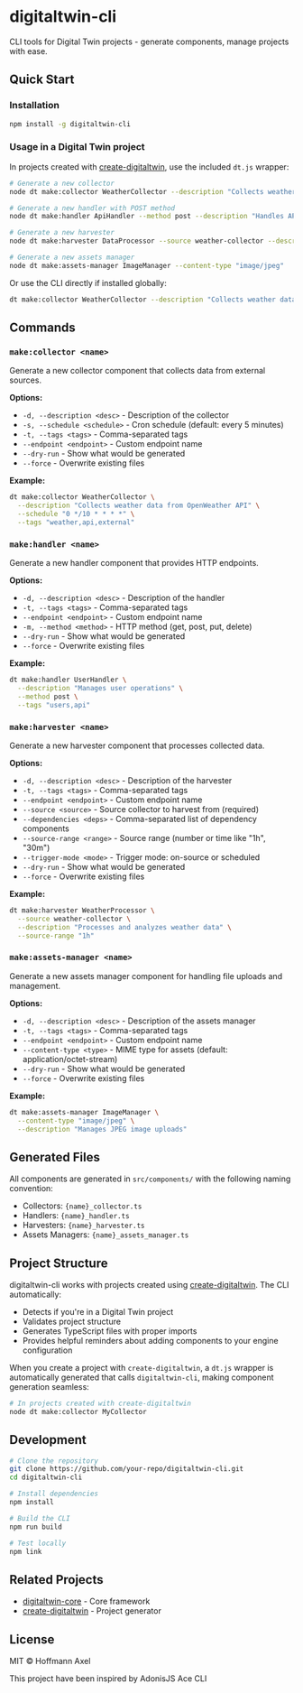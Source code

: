 # digitaltwin-cli

CLI tools for Digital Twin projects - generate components, manage projects with ease.

## Quick Start

### Installation

```bash
npm install -g digitaltwin-cli
```

### Usage in a Digital Twin project

In projects created with [create-digitaltwin](https://github.com/CePseudoBE/create-digitaltwin), use the included `dt.js` wrapper:

```bash
# Generate a new collector
node dt make:collector WeatherCollector --description "Collects weather data"

# Generate a new handler with POST method
node dt make:handler ApiHandler --method post --description "Handles API requests"

# Generate a new harvester
node dt make:harvester DataProcessor --source weather-collector --description "Processes weather data"

# Generate a new assets manager
node dt make:assets-manager ImageManager --content-type "image/jpeg"
```

Or use the CLI directly if installed globally:

```bash
dt make:collector WeatherCollector --description "Collects weather data"
```

## Commands

### `make:collector <name>`

Generate a new collector component that collects data from external sources.

**Options:**
- `-d, --description <desc>` - Description of the collector
- `-s, --schedule <schedule>` - Cron schedule (default: every 5 minutes)
- `-t, --tags <tags>` - Comma-separated tags
- `--endpoint <endpoint>` - Custom endpoint name
- `--dry-run` - Show what would be generated
- `--force` - Overwrite existing files

**Example:**
```bash
dt make:collector WeatherCollector \
  --description "Collects weather data from OpenWeather API" \
  --schedule "0 */10 * * * *" \
  --tags "weather,api,external"
```

### `make:handler <name>`

Generate a new handler component that provides HTTP endpoints.

**Options:**
- `-d, --description <desc>` - Description of the handler
- `-t, --tags <tags>` - Comma-separated tags
- `--endpoint <endpoint>` - Custom endpoint name
- `-m, --method <method>` - HTTP method (get, post, put, delete)
- `--dry-run` - Show what would be generated
- `--force` - Overwrite existing files

**Example:**
```bash
dt make:handler UserHandler \
  --description "Manages user operations" \
  --method post \
  --tags "users,api"
```

### `make:harvester <name>`

Generate a new harvester component that processes collected data.

**Options:**
- `-d, --description <desc>` - Description of the harvester
- `-t, --tags <tags>` - Comma-separated tags
- `--endpoint <endpoint>` - Custom endpoint name
- `--source <source>` - Source collector to harvest from (required)
- `--dependencies <deps>` - Comma-separated list of dependency components
- `--source-range <range>` - Source range (number or time like "1h", "30m")
- `--trigger-mode <mode>` - Trigger mode: on-source or scheduled
- `--dry-run` - Show what would be generated
- `--force` - Overwrite existing files

**Example:**
```bash
dt make:harvester WeatherProcessor \
  --source weather-collector \
  --description "Processes and analyzes weather data" \
  --source-range "1h"
```

### `make:assets-manager <name>`

Generate a new assets manager component for handling file uploads and management.

**Options:**
- `-d, --description <desc>` - Description of the assets manager
- `-t, --tags <tags>` - Comma-separated tags
- `--endpoint <endpoint>` - Custom endpoint name
- `--content-type <type>` - MIME type for assets (default: application/octet-stream)
- `--dry-run` - Show what would be generated
- `--force` - Overwrite existing files

**Example:**
```bash
dt make:assets-manager ImageManager \
  --content-type "image/jpeg" \
  --description "Manages JPEG image uploads"
```

## Generated Files

All components are generated in `src/components/` with the following naming convention:
- Collectors: `{name}_collector.ts`
- Handlers: `{name}_handler.ts`
- Harvesters: `{name}_harvester.ts`
- Assets Managers: `{name}_assets_manager.ts`

## Project Structure

digitaltwin-cli works with projects created using [create-digitaltwin](https://github.com/CePseudoBE/create-digitaltwin). The CLI automatically:
- Detects if you're in a Digital Twin project
- Validates project structure
- Generates TypeScript files with proper imports
- Provides helpful reminders about adding components to your engine configuration

When you create a project with `create-digitaltwin`, a `dt.js` wrapper is automatically generated that calls `digitaltwin-cli`, making component generation seamless:

```bash
# In projects created with create-digitaltwin
node dt make:collector MyCollector
```

## Development

```bash
# Clone the repository
git clone https://github.com/your-repo/digitaltwin-cli.git
cd digitaltwin-cli

# Install dependencies
npm install

# Build the CLI
npm run build

# Test locally
npm link
```

## Related Projects

- [digitaltwin-core](https://github.com/CePseudoBE/digital-twin-core) - Core framework
- [create-digitaltwin](https://github.com/CePseudoBE/create-digitaltwin) - Project generator

## License

MIT © Hoffmann Axel

This project have been inspired by AdonisJS Ace CLI